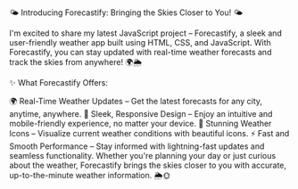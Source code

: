 🌤️ Introducing Forecastify: Bringing the Skies Closer to You! 🌤️

I'm excited to share my latest JavaScript project – Forecastify, a sleek and user-friendly weather app built using HTML, CSS, and JavaScript. With Forecastify, you can stay updated with real-time weather forecasts and track the skies from anywhere! 🌍🌦️

✨ What Forecastify Offers:

🌍 Real-Time Weather Updates – Get the latest forecasts for any city, anytime, anywhere.
🎨 Sleek, Responsive Design – Enjoy an intuitive and mobile-friendly experience, no matter your device.
🌈 Stunning Weather Icons – Visualize current weather conditions with beautiful icons.
⚡ Fast and Smooth Performance – Stay informed with lightning-fast updates and seamless functionality.
Whether you're planning your day or just curious about the weather, Forecastify brings the skies closer to you with accurate, up-to-the-minute weather information. 🌦️🌞
